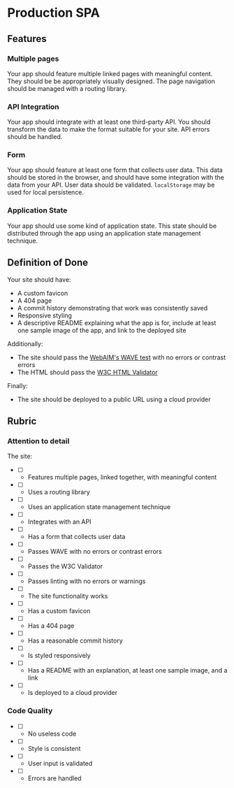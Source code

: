 # Production SPA

## Features

### Multiple pages

Your app should feature multiple linked pages with meaningful content. They should be be appropriately visually designed. The page navigation should be managed with a routing library.

### API Integration

Your app should integrate with at least one third-party API. You should transform the data to make the format suitable for your site. API errors should be handled.

### Form

Your app should feature at least one form that collects user data. This data should be stored in the browser, and should have some integration with the data from your API. User data should be validated. `localStorage` may be used for local persistence.

### Application State

Your app should use some kind of application state. This state should be distributed through the app using an application state management technique.

## Definition of Done

Your site should have:

* A custom favicon
* A 404 page
* A commit history demonstrating that work was consistently saved
* Responsive styling
* A descriptive README explaining what the app is for, include at least one sample image of the app, and link to the deployed site

Additionally:

* The site should pass the [WebAIM's WAVE test](https://wave.webaim.org/) with no errors or contrast errors
* The HTML should pass the [W3C HTML Validator](https://validator.w3.org/)

Finally:

* The site should be deployed to a public URL using a cloud provider

## Rubric

### Attention to detail

The site:

* [ ] - Features multiple pages, linked together, with meaningful content
* [ ] - Uses a routing library
* [ ] - Uses an application state management technique
* [ ] - Integrates with an API
* [ ] - Has a form that collects user data
* [ ] - Passes WAVE with no errors or contrast errors
* [ ] - Passes the W3C Validator
* [ ] - Passes linting with no errors or warnings
* [ ] - The site functionality works
* [ ] - Has a custom favicon
* [ ] - Has a 404 page
* [ ] - Has a reasonable commit history
* [ ] - Is styled responsively
* [ ] - Has a README with an explanation, at least one sample image, and a link
* [ ] - Is deployed to a cloud provider

### Code Quality

* [ ] - No useless code
* [ ] - Style is consistent
* [ ] - User input is validated
* [ ] - Errors are handled
